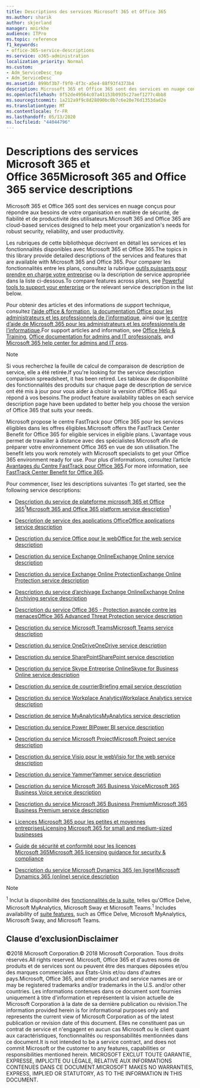 ```yaml
---
title: Descriptions des services Microsoft 365 et Office 365
ms.author: sharik
author: skjerland
manager: mnirkhe
audience: ITPro
ms.topic: reference
f1_keywords:
- office-365-service-descriptions
ms.service: o365-administration
localization_priority: Normal
ms.custom:
- Adm_ServiceDesc_top
- Adm_ServiceDesc
ms.assetid: 899bf3b7-f9f0-4f3c-a5e4-88f93f4373b4
description: Microsoft 365 et Office 365 sont des services en nuage conçus pour répondre aux besoins de votre organisation en matière de sécurité, de fiabilité et de productivité des utilisateurs.
ms.openlocfilehash: 8f52de49564c07a41153b0935c27aef1277c4bb8
ms.sourcegitcommit: 1a212a9f9c8d28090bc0b7c6e20e76d1353dad2e
ms.translationtype: MT
ms.contentlocale: fr-FR
ms.lasthandoff: 05/13/2020
ms.locfileid: "44044796"
---
```

# <a name="microsoft-365-and-office-365-service-descriptions"></a><span data-ttu-id="43ad6-103">Descriptions des services Microsoft 365 et Office 365</span><span class="sxs-lookup"><span data-stu-id="43ad6-103">Microsoft 365 and Office 365 service descriptions</span></span> 

<span data-ttu-id="43ad6-104">Microsoft 365 et Office 365 sont des services en nuage conçus pour répondre aux besoins de votre organisation en matière de sécurité, de fiabilité et de productivité des utilisateurs.</span><span class="sxs-lookup"><span data-stu-id="43ad6-104">Microsoft 365 and Office 365 are cloud-based services designed to help meet your organization's needs for robust security, reliability, and user productivity.</span></span> 
  
<span data-ttu-id="43ad6-105">Les rubriques de cette bibliothèque décrivent en détail les services et les fonctionnalités disponibles avec Microsoft 365 et Office 365.</span><span class="sxs-lookup"><span data-stu-id="43ad6-105">The topics in this library provide detailed descriptions of the services and features that are available with Microsoft 365 and Office 365.</span></span> <span data-ttu-id="43ad6-106">Pour comparer les fonctionnalités entre les plans, consultez la rubrique [outils puissants pour prendre en charge votre entreprise](https://go.microsoft.com/fwlink/?LinkID=799177&amp;clcid=0x409) ou la description de service appropriée dans la liste ci-dessous.</span><span class="sxs-lookup"><span data-stu-id="43ad6-106">To compare features across plans, see [Powerful tools to support your enterprise](https://go.microsoft.com/fwlink/?LinkID=799177&amp;clcid=0x409) or the relevant service description in the list below.</span></span> 
  
<span data-ttu-id="43ad6-107">Pour obtenir des articles et des informations de support technique, consultez [l’aide office & formation](https://support.office.com/), [la documentation Office pour les administrateurs et les professionnels de l’informatique](https://docs.microsoft.com/office/), ainsi que [le centre d’aide de Microsoft 365 pour les administrateurs et les professionnels de l’informatique](https://docs.microsoft.com/microsoft-365/?view=o365-worldwide).</span><span class="sxs-lookup"><span data-stu-id="43ad6-107">For support articles and information, see [Office Help & Training](https://support.office.com/), [Office documentation for admins and IT professionals](https://docs.microsoft.com/office/), and [Microsoft 365 help center for admins and IT pros](https://docs.microsoft.com/microsoft-365/?view=o365-worldwide).</span></span>
  
> [!NOTE]
> <span data-ttu-id="43ad6-108">Si vous recherchez la feuille de calcul de comparaison de description de service, elle a été retirée.</span><span class="sxs-lookup"><span data-stu-id="43ad6-108">If you're looking for the service description comparison spreadsheet, it has been retired.</span></span> <span data-ttu-id="43ad6-109">Les tableaux de disponibilité des fonctionnalités des produits sur chaque page de description de service ont été mis à jour pour vous aider à choisir la version d’Office 365 qui répond à vos besoins.</span><span class="sxs-lookup"><span data-stu-id="43ad6-109">The product feature availability tables on each service description page have been updated to better help you choose the version of Office 365 that suits your needs.</span></span> 
  
<span data-ttu-id="43ad6-110">Microsoft propose le centre FastTrack pour Office 365 pour les services éligibles dans les offres éligibles.</span><span class="sxs-lookup"><span data-stu-id="43ad6-110">Microsoft offers the FastTrack Center Benefit for Office 365 for eligible services in eligible plans.</span></span> <span data-ttu-id="43ad6-111">L’avantage vous permet de travailler à distance avec des spécialistes Microsoft afin de préparer votre environnement Office 365 en vue de son utilisation.</span><span class="sxs-lookup"><span data-stu-id="43ad6-111">The benefit lets you work remotely with Microsoft specialists to get your Office 365 environment ready for use.</span></span> <span data-ttu-id="43ad6-112">Pour plus d’informations, consultez l’article [Avantages du Centre FastTrack pour Office 365](https://docs.microsoft.com/fasttrack/O365-fasttrack-benefit-for-office-365).</span><span class="sxs-lookup"><span data-stu-id="43ad6-112">For more information, see [FastTrack Center Benefit for Office 365](https://docs.microsoft.com/fasttrack/O365-fasttrack-benefit-for-office-365).</span></span>
  
<span data-ttu-id="43ad6-113">Pour commencer, lisez les descriptions suivantes :</span><span class="sxs-lookup"><span data-stu-id="43ad6-113">To get started, see the following service descriptions:</span></span>
  
- <span data-ttu-id="43ad6-114">[Description du service de plateforme microsoft 365 et Office 365](office-365-platform-service-description/office-365-platform-service-description.md)<sup>1</sup></span><span class="sxs-lookup"><span data-stu-id="43ad6-114">[Microsoft 365 and Office 365 platform service description](office-365-platform-service-description/office-365-platform-service-description.md)<sup>1</sup></span></span>

- [<span data-ttu-id="43ad6-115">Description de service des applications Office</span><span class="sxs-lookup"><span data-stu-id="43ad6-115">Office applications service description</span></span>](office-applications-service-description/office-applications-service-description.md)

- [<span data-ttu-id="43ad6-116">Description du service Office pour le web</span><span class="sxs-lookup"><span data-stu-id="43ad6-116">Office for the web service description</span></span>](office-online-service-description/office-online-service-description.md)

- [<span data-ttu-id="43ad6-117">Description du service Exchange Online</span><span class="sxs-lookup"><span data-stu-id="43ad6-117">Exchange Online service description</span></span>](exchange-online-service-description/exchange-online-service-description.md)

- [<span data-ttu-id="43ad6-118">Description du service Exchange Online Protection</span><span class="sxs-lookup"><span data-stu-id="43ad6-118">Exchange Online Protection service description</span></span>](exchange-online-protection-service-description/exchange-online-protection-service-description.md)

- [<span data-ttu-id="43ad6-119">Description du service d’archivage Exchange Online</span><span class="sxs-lookup"><span data-stu-id="43ad6-119">Exchange Online Archiving service description</span></span>](exchange-online-archiving-service-description/exchange-online-archiving-service-description.md)

- [<span data-ttu-id="43ad6-120">Description du service Office 365 - Protection avancée contre les menaces</span><span class="sxs-lookup"><span data-stu-id="43ad6-120">Office 365 Advanced Threat Protection service description</span></span>](office-365-advanced-threat-protection-service-description.md)

- [<span data-ttu-id="43ad6-121">Description du service Microsoft Teams</span><span class="sxs-lookup"><span data-stu-id="43ad6-121">Microsoft Teams service description</span></span>](teams-service-description.md)

- [<span data-ttu-id="43ad6-122">Description du service OneDrive</span><span class="sxs-lookup"><span data-stu-id="43ad6-122">OneDrive service description</span></span>](onedrive-for-business-service-description.md)

- [<span data-ttu-id="43ad6-123">Description du service SharePoint</span><span class="sxs-lookup"><span data-stu-id="43ad6-123">SharePoint service description</span></span>](sharepoint-online-service-description/sharepoint-online-service-description.md)

- [<span data-ttu-id="43ad6-124">Description du service Skype Entreprise Online</span><span class="sxs-lookup"><span data-stu-id="43ad6-124">Skype for Business Online service description</span></span>](skype-for-business-online-service-description/skype-for-business-online-service-description.md)

- [<span data-ttu-id="43ad6-125">Description du service de courrier</span><span class="sxs-lookup"><span data-stu-id="43ad6-125">Briefing email service description</span></span>](briefing-service-description.md)

- [<span data-ttu-id="43ad6-126">Description du service Workplace Analytics</span><span class="sxs-lookup"><span data-stu-id="43ad6-126">Workplace Analytics service description</span></span>](workplace-analytics-service-description.md)

- [<span data-ttu-id="43ad6-127">Description de service MyAnalytics</span><span class="sxs-lookup"><span data-stu-id="43ad6-127">MyAnalytics service description</span></span>](mya-service-description.md)

- [<span data-ttu-id="43ad6-128">Description du service Power BI</span><span class="sxs-lookup"><span data-stu-id="43ad6-128">Power BI service description</span></span>](power-bi-service-description.md)

- [<span data-ttu-id="43ad6-129">Description du service Microsoft Project</span><span class="sxs-lookup"><span data-stu-id="43ad6-129">Microsoft Project service description</span></span>](project-online-service-description/project-online-service-description.md)

- [<span data-ttu-id="43ad6-130">Description du service Visio pour le web</span><span class="sxs-lookup"><span data-stu-id="43ad6-130">Visio for the web service description</span></span>](visio-online-service-description/visio-online-service-description.md)

- [<span data-ttu-id="43ad6-131">Description du service Yammer</span><span class="sxs-lookup"><span data-stu-id="43ad6-131">Yammer service description</span></span>](yammer-service-description/yammer-service-description.md)

- [<span data-ttu-id="43ad6-132">Description du service Microsoft 365 Business Voice</span><span class="sxs-lookup"><span data-stu-id="43ad6-132">Microsoft 365 Business Voice service description</span></span>](microsoft-365-business-voice-service-description.md)

- [<span data-ttu-id="43ad6-133">Description du service Microsoft 365 Business Premium</span><span class="sxs-lookup"><span data-stu-id="43ad6-133">Microsoft 365 Business Premium service description</span></span>](microsoft-365-service-descriptions/microsoft-365-business-service-description.md)

- [<span data-ttu-id="43ad6-134">Licences Microsoft 365 pour les petites et moyennes entreprises</span><span class="sxs-lookup"><span data-stu-id="43ad6-134">Licensing Microsoft 365 for small and medium-sized businesses</span></span>](microsoft-365-service-descriptions/licensing-microsoft-365-in-smb.md)

- [<span data-ttu-id="43ad6-135">Guide de sécurité et conformité pour les licences Microsoft 365</span><span class="sxs-lookup"><span data-stu-id="43ad6-135">Microsoft 365 licensing guidance for security & compliance</span></span>](microsoft-365-service-descriptions/microsoft-365-tenantlevel-services-licensing-guidance/microsoft-365-security-compliance-licensing-guidance.md)

- [<span data-ttu-id="43ad6-136">Description du service Microsoft Dynamics 365 (en ligne)</span><span class="sxs-lookup"><span data-stu-id="43ad6-136">Microsoft Dynamics 365 (online) service description</span></span>](microsoft-dynamics-365-online-service-description.md)

> [!NOTE]
> <span data-ttu-id="43ad6-137"><sup>1</sup> Inclut la disponibilité des [fonctionnalités de la suite](https://docs.microsoft.com/office365/servicedescriptions/office-365-platform-service-description/office-365-suite-features), telles qu'Office Delve, Microsoft MyAnalytics, Microsoft Sway et Microsoft Teams.</span><span class="sxs-lookup"><span data-stu-id="43ad6-137"><sup>1</sup> Includes availability of [suite features](https://docs.microsoft.com/office365/servicedescriptions/office-365-platform-service-description/office-365-suite-features), such as Office Delve, Microsoft MyAnalytics, Microsoft Sway, and Microsoft Teams.</span></span>
  
## <a name="disclaimer"></a><span data-ttu-id="43ad6-138">Clause d’exclusion</span><span class="sxs-lookup"><span data-stu-id="43ad6-138">Disclaimer</span></span>

<span data-ttu-id="43ad6-139">&copy;2018 Microsoft Corporation.</span><span class="sxs-lookup"><span data-stu-id="43ad6-139">&copy; 2018 Microsoft Corporation.</span></span> <span data-ttu-id="43ad6-140">Tous droits réservés.</span><span class="sxs-lookup"><span data-stu-id="43ad6-140">All rights reserved.</span></span> <span data-ttu-id="43ad6-141">Microsoft, Office 365 et d'autres noms de produits et de services sont ou peuvent être des marques déposées et/ou des marques commerciales aux États-Unis et/ou dans d'autres pays.</span><span class="sxs-lookup"><span data-stu-id="43ad6-141">Microsoft, Office 365, and other product and service names are or may be registered trademarks and/or trademarks in the U.S. and/or other countries.</span></span> <span data-ttu-id="43ad6-142">Les informations contenues dans ce document sont fournies uniquement à titre d'information et représentent la vision actuelle de Microsoft Corporation à la date de sa dernière publication ou révision.</span><span class="sxs-lookup"><span data-stu-id="43ad6-142">The information provided herein is for informational purposes only and represents the current view of Microsoft Corporation as of the latest publication or revision date of this document.</span></span> <span data-ttu-id="43ad6-143">Elles ne constituent pas un contrat de service et n'engagent en aucun cas Microsoft ou le client quant aux caractéristiques, fonctionnalités ou responsabilités mentionnées dans ce document.</span><span class="sxs-lookup"><span data-stu-id="43ad6-143">It is not intended to be a service contract, and does not commit Microsoft or the customer to any features, capabilities or responsibilities mentioned herein.</span></span> <span data-ttu-id="43ad6-144">MICROSOFT EXCLUT TOUTE GARANTIE, EXPRESSE, IMPLICITE OU LÉGALE, RELATIVE AUX INFORMATIONS CONTENUES DANS CE DOCUMENT.</span><span class="sxs-lookup"><span data-stu-id="43ad6-144">MICROSOFT MAKES NO WARRANTIES, EXPRESS, IMPLIED OR STATUTORY, AS TO THE INFORMATION IN THIS DOCUMENT.</span></span>
 
